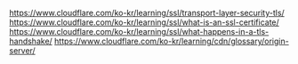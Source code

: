 https://www.cloudflare.com/ko-kr/learning/ssl/transport-layer-security-tls/
https://www.cloudflare.com/ko-kr/learning/ssl/what-is-an-ssl-certificate/
https://www.cloudflare.com/ko-kr/learning/ssl/what-happens-in-a-tls-handshake/
https://www.cloudflare.com/ko-kr/learning/cdn/glossary/origin-server/